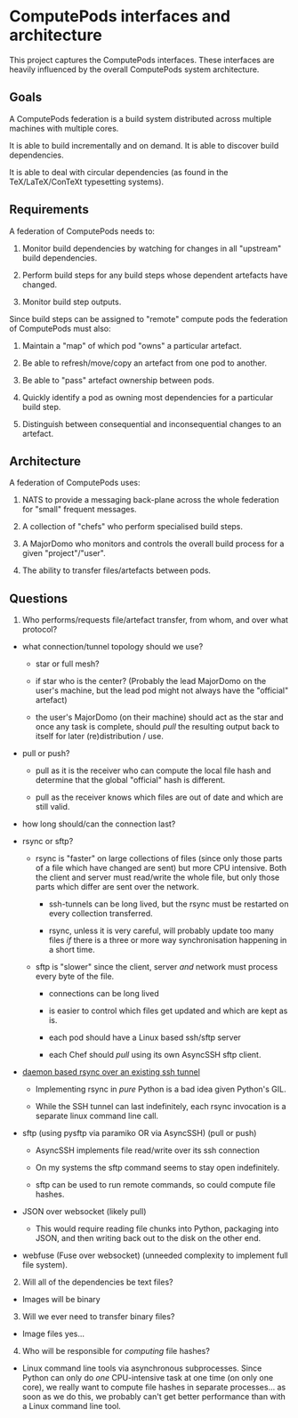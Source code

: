 # ComputePods interfaces and architecture

This project captures the ComputePods interfaces. These interfaces are
heavily influenced by the overall ComputePods system architecture.

## Goals

A ComputePods federation is a build system distributed across multiple
machines with multiple cores.

It is able to build incrementally and on demand. It is able to discover
build dependencies.

It is able to deal with circular dependencies (as found in the
TeX/LaTeX/ConTeXt typesetting systems).

## Requirements

A federation of ComputePods needs to:

1. Monitor build dependencies by watching for changes in all "upstream"
   build dependencies.

2. Perform build steps for any build steps whose dependent artefacts have
   changed.

3. Monitor build step outputs.

Since build steps can be assigned to "remote" compute pods the federation
of ComputePods must also:

1. Maintain a "map" of which pod "owns" a particular artefact.

2. Be able to refresh/move/copy an artefact from one pod to another.

3. Be able to "pass" artefact ownership between pods.

4. Quickly identify a pod as owning most dependencies for a particular
   build step.

5. Distinguish between consequential and inconsequential changes to an
   artefact.

## Architecture

A federation of ComputePods uses:

1. NATS to provide a messaging back-plane across the whole federation for
   "small" frequent messages.

2. A collection of "chefs" who perform specialised build steps.

3. A MajorDomo who monitors and controls the overall build process for a
   given "project"/"user".

4. The ability to transfer files/artefacts between pods.

## Questions

1. Who performs/requests file/artefact transfer, from whom, and over what
   protocol?

  - what connection/tunnel topology should we use?

    - star or full mesh?

    - if star who is the center? (Probably the lead MajorDomo on the
      user's machine, but the lead pod might not always have the
      "official" artefact)

    - the user's MajorDomo (on their machine) should act as the star and
      once any task is complete, should *pull* the resulting output back
      to itself for later (re)distribution / use.

  - pull or push?

    - pull as it is the receiver who can compute the local file hash and
      determine that the global "official" hash is different.

    - pull as the receiver knows which files are out of date and which are
      still valid.

  - how long should/can the connection last?

  - rsync or sftp?

    - rsync is "faster" on large collections of files (since only those
      parts of a file which have changed are sent) but more CPU intensive.
      Both the client and server must read/write the whole file, but only
      those parts which differ are sent over the network.

      - ssh-tunnels can be long lived, but the rsync must be restarted on
        every collection transferred.

      - rsync, unless it is very careful, will probably update too many
      files *if* there is a three or more way synchronisation happening in
      a short time.

    - sftp is "slower" since the client, server *and* network must process
      every byte of the file.

      - connections can be long lived

      - is easier to control which files get updated and which are kept as
        is.

      - each pod should have a Linux based ssh/sftp server

      - each Chef should *pull* using its own AsyncSSH sftp client.

  - [daemon based rsync over an existing ssh
    tunnel](https://linuxconfig.org/how-to-setup-the-rsync-daemon-on-linux)

    - Implementing rsync in *pure* Python is a bad idea given Python's
      GIL.

    - While the SSH tunnel can last indefinitely, each rsync
      invocation is a separate linux command line call.

  - sftp (using pysftp via paramiko OR via AsyncSSH) (pull or push)

    - AsyncSSH implements file read/write over its ssh connection

    - On my systems the sftp command seems to stay open indefinitely.

    - sftp can be used to run remote commands, so could compute file
      hashes.

  - JSON over websocket (likely pull)

    - This would require reading file chunks into Python, packaging into
      JSON, and then writing back out to the disk on the other end.

  - webfuse (Fuse over websocket) (unneeded complexity to implement full
    file system).

2. Will all of the dependencies be text files?

  - Images will be binary

3. Will we ever need to transfer binary files?

  - Image files yes...

4. Who will be responsible for *computing* file hashes?

  - Linux command line tools via asynchronous subprocesses. Since Python
    can only do *one* CPU-intensive task at one time (on only one core),
    we really want to compute file hashes in separate processes... as soon
    as we do this, we probably can't get better performance than with a
    Linux command line tool.